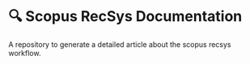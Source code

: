 # 🔍 Scopus RecSys Documentation

A repository to generate a detailed article about the scopus recsys workflow.
